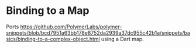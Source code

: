 # Binding to a Map

Ports https://github.com/PolymerLabs/polymer-snippets/blob/bcd7951a63bb178e8752da2939a37dc955c42b1a/snippets/basics/binding-to-a-complex-object.html
using a Dart map.
